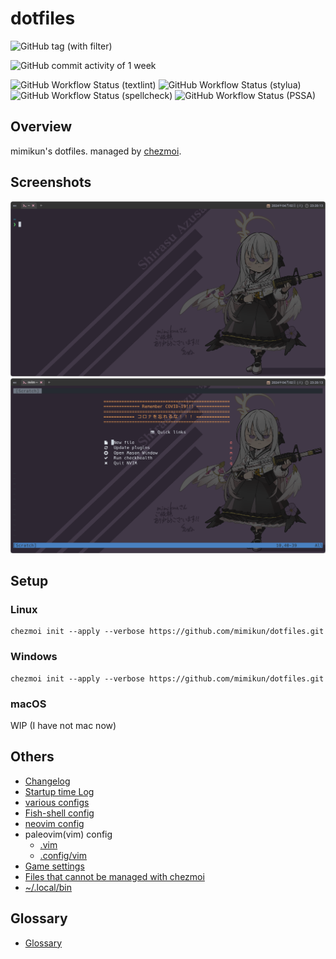 # dotfiles

![GitHub tag (with filter)](https://img.shields.io/github/v/tag/mimikun/dotfiles)

![GitHub commit activity of 1 week](https://img.shields.io/github/commit-activity/w/mimikun/dotfiles)

![GitHub Workflow Status (textlint)](https://img.shields.io/github/actions/workflow/status/mimikun/dotfiles/textlint.yml?label=textlint)
![GitHub Workflow Status (stylua)](https://img.shields.io/github/actions/workflow/status/mimikun/dotfiles/stylua-lint.yml?label=stylua)
![GitHub Workflow Status (spellcheck)](https://img.shields.io/github/actions/workflow/status/mimikun/dotfiles/spell-check.yml?label=SpellCheck)
![GitHub Workflow Status (PSSA)](https://img.shields.io/github/actions/workflow/status/mimikun/dotfiles/script-analyze.yml?label=PSSA)

## Overview

mimikun's dotfiles. managed by [chezmoi](https://www.chezmoi.io/).

## Screenshots

![my terminal](assets/images/terminal.png)
![my neovim dashboard](assets/images/neovim-dashboard.png)

## Setup

### Linux

```shell
chezmoi init --apply --verbose https://github.com/mimikun/dotfiles.git
```

### Windows

```shell
chezmoi init --apply --verbose https://github.com/mimikun/dotfiles.git
```

### macOS

WIP (I have not mac now)

## Others

- [Changelog](CHANGELOG.md)
- [Startup time Log](STARTUPTIME.md)
- [various configs](dot_config/README.md)
- [Fish-shell config](dot_config/fish/README.md)
- [neovim config](dot_config/nvim/README.md)
- paleovim(vim) config
  - [.vim](dot_vim/README.md)
  - [.config/vim](dot_config/vim/README.md)
- [Game settings](game_settings/README.md)
- [Files that cannot be managed with chezmoi](misc/README.md)
- [~/.local/bin](private_dot_local/bin/README.md)

## Glossary

- [Glossary](docs/GLOSSARY.md)
